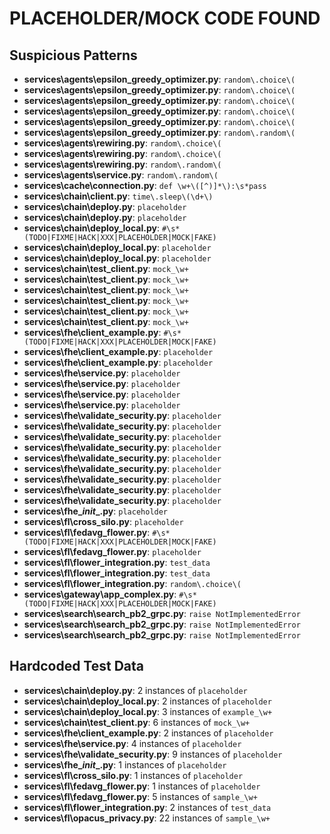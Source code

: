 # PLACEHOLDER/MOCK CODE FOUND

## Suspicious Patterns

- **services\agents\epsilon_greedy_optimizer.py**: `random\.choice\(`
- **services\agents\epsilon_greedy_optimizer.py**: `random\.choice\(`
- **services\agents\epsilon_greedy_optimizer.py**: `random\.choice\(`
- **services\agents\epsilon_greedy_optimizer.py**: `random\.choice\(`
- **services\agents\epsilon_greedy_optimizer.py**: `random\.choice\(`
- **services\agents\epsilon_greedy_optimizer.py**: `random\.random\(`
- **services\agents\rewiring.py**: `random\.choice\(`
- **services\agents\rewiring.py**: `random\.choice\(`
- **services\agents\rewiring.py**: `random\.random\(`
- **services\agents\service.py**: `random\.random\(`
- **services\cache\connection.py**: `def \w+\([^)]*\):\s*pass`
- **services\chain\client.py**: `time\.sleep\(\d+\)`
- **services\chain\deploy.py**: `placeholder`
- **services\chain\deploy.py**: `placeholder`
- **services\chain\deploy_local.py**: `#\s*(TODO|FIXME|HACK|XXX|PLACEHOLDER|MOCK|FAKE)`
- **services\chain\deploy_local.py**: `placeholder`
- **services\chain\deploy_local.py**: `placeholder`
- **services\chain\test_client.py**: `mock_\w+`
- **services\chain\test_client.py**: `mock_\w+`
- **services\chain\test_client.py**: `mock_\w+`
- **services\chain\test_client.py**: `mock_\w+`
- **services\chain\test_client.py**: `mock_\w+`
- **services\chain\test_client.py**: `mock_\w+`
- **services\fhe\client_example.py**: `#\s*(TODO|FIXME|HACK|XXX|PLACEHOLDER|MOCK|FAKE)`
- **services\fhe\client_example.py**: `placeholder`
- **services\fhe\client_example.py**: `placeholder`
- **services\fhe\service.py**: `placeholder`
- **services\fhe\service.py**: `placeholder`
- **services\fhe\service.py**: `placeholder`
- **services\fhe\service.py**: `placeholder`
- **services\fhe\validate_security.py**: `placeholder`
- **services\fhe\validate_security.py**: `placeholder`
- **services\fhe\validate_security.py**: `placeholder`
- **services\fhe\validate_security.py**: `placeholder`
- **services\fhe\validate_security.py**: `placeholder`
- **services\fhe\validate_security.py**: `placeholder`
- **services\fhe\validate_security.py**: `placeholder`
- **services\fhe\validate_security.py**: `placeholder`
- **services\fhe\validate_security.py**: `placeholder`
- **services\fhe\__init__.py**: `placeholder`
- **services\fl\cross_silo.py**: `placeholder`
- **services\fl\fedavg_flower.py**: `#\s*(TODO|FIXME|HACK|XXX|PLACEHOLDER|MOCK|FAKE)`
- **services\fl\fedavg_flower.py**: `placeholder`
- **services\fl\flower_integration.py**: `test_data`
- **services\fl\flower_integration.py**: `test_data`
- **services\fl\flower_integration.py**: `random\.choice\(`
- **services\gateway\app_complex.py**: `#\s*(TODO|FIXME|HACK|XXX|PLACEHOLDER|MOCK|FAKE)`
- **services\search\search_pb2_grpc.py**: `raise NotImplementedError`
- **services\search\search_pb2_grpc.py**: `raise NotImplementedError`
- **services\search\search_pb2_grpc.py**: `raise NotImplementedError`

## Hardcoded Test Data

- **services\chain\deploy.py**: 2 instances of `placeholder`
- **services\chain\deploy_local.py**: 2 instances of `placeholder`
- **services\chain\deploy_local.py**: 3 instances of `example_\w+`
- **services\chain\test_client.py**: 6 instances of `mock_\w+`
- **services\fhe\client_example.py**: 2 instances of `placeholder`
- **services\fhe\service.py**: 4 instances of `placeholder`
- **services\fhe\validate_security.py**: 9 instances of `placeholder`
- **services\fhe\__init__.py**: 1 instances of `placeholder`
- **services\fl\cross_silo.py**: 1 instances of `placeholder`
- **services\fl\fedavg_flower.py**: 1 instances of `placeholder`
- **services\fl\fedavg_flower.py**: 5 instances of `sample_\w+`
- **services\fl\flower_integration.py**: 2 instances of `test_data`
- **services\fl\opacus_privacy.py**: 22 instances of `sample_\w+`
